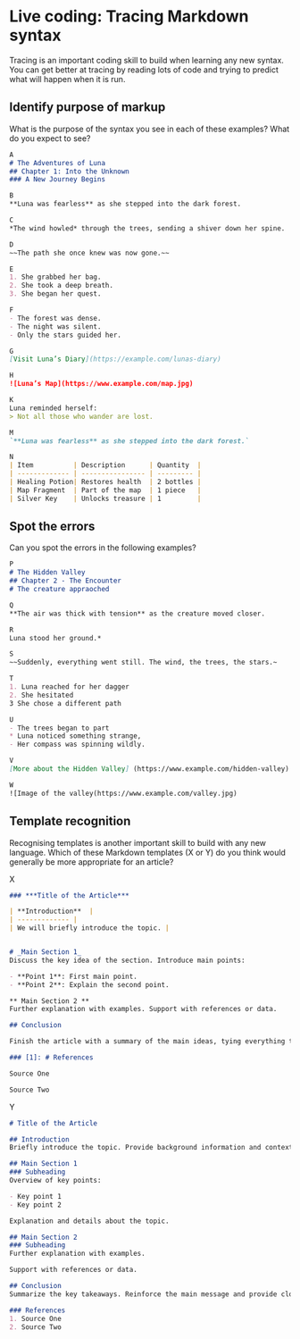 # Live coding: Tracing Markdown syntax

Tracing is an important coding skill to build when learning any new syntax. You
can get better at tracing by reading lots of code and trying to predict what
will happen when it is run.

## Identify purpose of markup

What is the purpose of the syntax you see in each of these examples?
What do you expect to see?

```markdown
A
# The Adventures of Luna
## Chapter 1: Into the Unknown
### A New Journey Begins

B
**Luna was fearless** as she stepped into the dark forest.

C
*The wind howled* through the trees, sending a shiver down her spine.

D
~~The path she once knew was now gone.~~

E
1. She grabbed her bag.
2. She took a deep breath.
3. She began her quest.

F
- The forest was dense.
- The night was silent.
- Only the stars guided her.

G
[Visit Luna’s Diary](https://example.com/lunas-diary)

H
![Luna’s Map](https://www.example.com/map.jpg)

K
Luna reminded herself:
> Not all those who wander are lost.

M
`**Luna was fearless** as she stepped into the dark forest.`

N
| Item          | Description      | Quantity  |
| ------------- | ---------------- | --------- |
| Healing Potion| Restores health  | 2 bottles |
| Map Fragment  | Part of the map  | 1 piece   |
| Silver Key    | Unlocks treasure | 1         |
```

## Spot the errors

Can you spot the errors in the following examples?

```markdown
P
# The Hidden Valley
## Chapter 2 - The Encounter
# The creature appraoched

Q
**The air was thick with tension** as the creature moved closer.

R
Luna stood her ground.*

S
~~Suddenly, everything went still. The wind, the trees, the stars.~

T
1. Luna reached for her dagger
2. She hesitated
3 She chose a different path

U
- The trees began to part
* Luna noticed something strange,
- Her compass was spinning wildly.

V
[More about the Hidden Valley] (https://www.example.com/hidden-valley)

W
![Image of the valley(https://www.example.com/valley.jpg)
```

## Template recognition

Recognising templates is another important skill to build with any new
language. Which of these Markdown templates (X or Y) do you think would
generally be more appropriate for an article?

X
```markdown
### ***Title of the Article***

| **Introduction**  | 
| ------------- | 
| We will briefly introduce the topic. |


# _Main Section 1_
Discuss the key idea of the section. Introduce main points:

- **Point 1**: First main point.  
- **Point 2**: Explain the second point.  

** Main Section 2 **
Further explanation with examples. Support with references or data.

## Conclusion

Finish the article with a summary of the main ideas, tying everything together.

### [1]: # References

Source One

Source Two
```

Y
```markdown
# Title of the Article

## Introduction
Briefly introduce the topic. Provide background information and context.

## Main Section 1
### Subheading
Overview of key points:

- Key point 1
- Key point 2

Explanation and details about the topic.

## Main Section 2
### Subheading
Further explanation with examples.

Support with references or data.

## Conclusion
Summarize the key takeaways. Reinforce the main message and provide closing thoughts.

### References
1. Source One
2. Source Two
```

